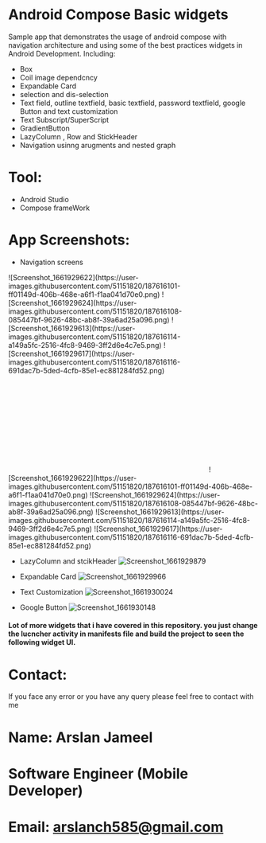 # Android Compose Basic widgets 

Sample app that demonstrates the usage of android compose with navigation architecture and using some of the best practices widgets in Android Development.
Including:

* Box
* Coil image dependcncy
* Expandable Card
* selection and dis-selection
* Text field, outline textfield, basic textfield, password textfield, google Button and text customization
* Text Subscript/SuperScript
* GradientButton
* LazyColumn , Row and StickHeader
* Navigation usinng arugments and nested graph


# Tool:
* Android Studio
* Compose frameWork
# App Screenshots:
* Navigation screens
 <svg fill="none" viewBox="0 0 400 400" width="400" height="400" xmlns="http://www.w3.org/2000/svg">
    <foreignObject width="100%" height="100%">
        <div xmlns="http://www.w3.org/1999/xhtml">
           ![Screenshot_1661929622](https://user-images.githubusercontent.com/51151820/187616101-ff01149d-406b-468e-a6f1-f1aa041d70e0.png)
![Screenshot_1661929624](https://user-images.githubusercontent.com/51151820/187616108-085447bf-9626-48bc-ab8f-39a6ad25a096.png)
![Screenshot_1661929613](https://user-images.githubusercontent.com/51151820/187616114-a149a5fc-2516-4fc8-9469-3ff2d6e4c7e5.png)
![Screenshot_1661929617](https://user-images.githubusercontent.com/51151820/187616116-691dac7b-5ded-4cfb-85e1-ec881284fd52.png)
        </div>
    </foreignObject>
</svg>
![Screenshot_1661929622](https://user-images.githubusercontent.com/51151820/187616101-ff01149d-406b-468e-a6f1-f1aa041d70e0.png)
![Screenshot_1661929624](https://user-images.githubusercontent.com/51151820/187616108-085447bf-9626-48bc-ab8f-39a6ad25a096.png)
![Screenshot_1661929613](https://user-images.githubusercontent.com/51151820/187616114-a149a5fc-2516-4fc8-9469-3ff2d6e4c7e5.png)
![Screenshot_1661929617](https://user-images.githubusercontent.com/51151820/187616116-691dac7b-5ded-4cfb-85e1-ec881284fd52.png)

* LazyColumn and stcikHeader
![Screenshot_1661929879](https://user-images.githubusercontent.com/51151820/187616436-03ecc405-e8df-4bb4-a2f5-0d5cd0de135a.png)

* Expandable Card
![Screenshot_1661929966](https://user-images.githubusercontent.com/51151820/187616660-39908e8a-2c9d-49a6-8680-79bac4859697.png)

* Text Customization
![Screenshot_1661930024](https://user-images.githubusercontent.com/51151820/187616880-4cca4f87-c522-496d-8aa6-a6350bbb81da.png)

* Google Button
 ![Screenshot_1661930148](https://user-images.githubusercontent.com/51151820/187617196-12679b0f-fad0-4e3c-80c3-3b21bb5f2ee9.png)
 
 #### Lot of more widgets that i have covered in this repository. you just change the lucncher activity in manifests file and build the project to seen the following widget UI.




# Contact:
If you face any error or you have any query please feel free to contact with me
# Name: Arslan Jameel
# Software Engineer (Mobile Developer)
# Email: arslanch585@gmail.com
